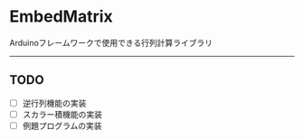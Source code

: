# EmbedMatrix

Arduinoフレームワークで使用できる行列計算ライブラリ

---


## TODO

- [ ] 逆行列機能の実装
- [ ] スカラー積機能の実装
- [ ] 例題プログラムの実装